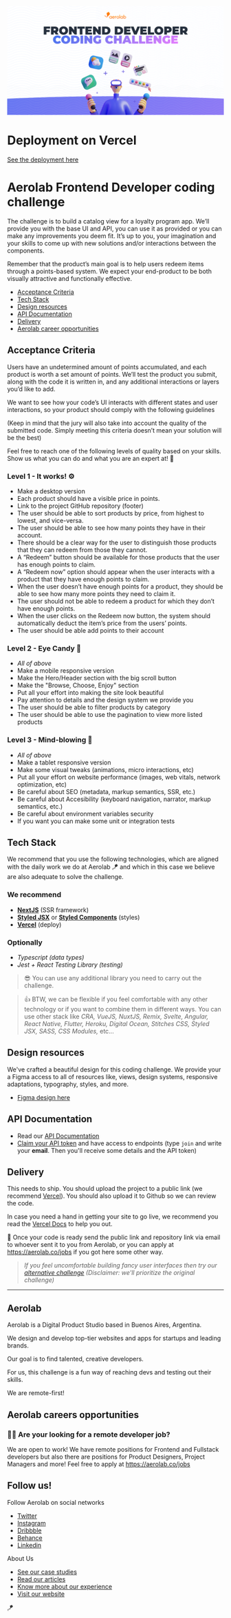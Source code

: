 ![Aerolab's Frontend Developer coding challenge](public/assets/github-cover-aerolab-frontend-developer-coding-challenge.png)

# Deployment on Vercel

[See the deployment here](#aerolab-challenge-ssalaberria.vercel.app)

# Aerolab Frontend Developer coding challenge

The challenge is to build a catalog view for a loyalty program app. We’ll provide you with the base UI and API, you can use it as provided or you can make any improvements you deem fit. It’s up to you, your imagination and your skills to come up with new solutions and/or interactions between the components.

Remember that the product’s main goal is to help users redeem items through a points-based system. We expect your end-product to be both visually attractive and functionally effective.

-   [Acceptance Criteria](#Acceptance-Criteria)
-   [Tech Stack](#Tech-Stack)
-   [Design resources](#Design-resources)
-   [API Documentation](#API-Documentation)
-   [Delivery](#Delivery)
-   [Aerolab career opportunities](#Aerolab-careers-opportunities)

## Acceptance Criteria

Users have an undetermined amount of points accumulated, and each product is worth a set amount of points. We’ll test the product you submit, along with the code it is written in, and any additional interactions or layers you’d like to add.

We want to see how your code’s UI interacts with different states and user interactions, so your product should comply with the following guidelines

(Keep in mind that the jury will also take into account the quality of the submitted code. Simply meeting this criteria doesn’t mean your solution will be the best)

Feel free to reach one of the following levels of quality based on your skills. Show us what you can do and what you are an expert at! 💪

### Level 1 - It works! ⚙️

-   Make a desktop version
-   Each product should have a visible price in points.
-   Link to the project GitHub repository (footer)
-   The user should be able to sort products by price, from highest to lowest, and vice-versa.
-   The user should be able to see how many points they have in their account.
-   There should be a clear way for the user to distinguish those products that they can redeem from those they cannot.
-   A “Redeem” button should be available for those products that the user has enough points to claim.
-   A “Redeem now” option should appear when the user interacts with a product that they have enough points to claim.
-   When the user doesn’t have enough points for a product, they should be able to see how many more points they need to claim it.
-   The user should not be able to redeem a product for which they don’t have enough points.
-   When the user clicks on the Redeem now button, the system should automatically deduct the item’s price from the users’ points.
-   The user should be able add points to their account

### Level 2 - Eye Candy 💅

-   _All of above_
-   Make a mobile responsive version
-   Make the Hero/Header section with the big scroll button
-   Make the "Browse, Choose, Enjoy" section
-   Put all your effort into making the site look beautiful
-   Pay attention to details and the design system we provide you
-   The user should be able to filter products by category
-   The user should be able to use the pagination to view more listed products

### Level 3 - Mind-blowing 🤯

-   _All of above_
-   Make a tablet responsive version
-   Make some visual tweaks (animations, micro interactions, etc)
-   Put all your effort on website performance (images, web vitals, network optimization, etc)
-   Be careful about SEO (metadata, markup semantics, SSR, etc.)
-   Be careful about Accesibility (keyboard navigation, narrator, markup semantics, etc.)
-   Be careful about environment variables security
-   If you want you can make some unit or integration tests

## Tech Stack

We recommend that you use the following technologies, which are aligned with the daily work we do at Aerolab 🪁 and which in this case we believe are also adequate to solve the challenge.

### We recommend

-   [**NextJS**](https://nextjs.org/) (SSR framework)
-   [**Styled JSX**](https://github.com/vercel/styled-jsx) or [**Styled Components**](https://styled-components.com/) (styles)
-   [**Vercel**](https://vercel.com/) (deploy)

### Optionally

-   _Typescript (data types)_
-   _Jest + React Testing Library (testing)_

> 😎 You can use any additional library you need to carry out the challenge.

> 👍 BTW, we can be flexible if you feel comfortable with any other technology or if you want to combine them in different ways. You can use other stack like _CRA, VueJS, NuxtJS, Remix, Svelte, Angular, React Native, Flutter, Heroku, Digital Ocean, Stitches CSS, Styled JSX, SASS, CSS Modules,_ etc...

## Design resources

We've crafted a beautiful design for this coding challenge. We provide your a Figma access to all of resources like, views, design systems, responsive adaptations, typography, styles, and more.

-   [Figma design here](https://www.figma.com/file/3O7BxHFnSSawJeny3lXWkE)

## API Documentation

-   Read our [API Documentation](https://aerolabchallenge.docs.apiary.io/)
-   [Claim your API token](https://aerolab.co/coding-challenge) and have access to endpoints (type `join` and write your **email**. Then you'll receive some details and the API token)

## Delivery

This needs to ship. You should upload the project to a public link (we recommend [Vercel](https://vercel.com/)). You should also upload it to Github so we can review the code.

In case you need a hand in getting your site to go live, we recommend you read the [Vercel Docs](https://vercel.com/docs/concepts/deployments/overview) to help you out.

🚀 Once your code is ready send the public link and repository link via email to whoever sent it to you from Aerolab, or you can apply at https://aerolab.co/jobs if you got here some other way.

> _If you feel uncomfortable building fancy user interfaces then try our [alternative challenge](https://github.com/Aerolab/fullstack-developer-coding-challenge) (Disclaimer: we'll prioritize the original challenge)_

---

## Aerolab

Aerolab is a Digital Product Studio based in Buenos Aires, Argentina.

We design and develop top-tier websites and apps for startups and leading brands.

Our goal is to find talented, creative developers.

For us, this challenge is a fun way of reaching devs and testing out their skills.

We are remote-first!

## Aerolab careers opportunities

### 👩‍💻 Are your looking for a remote developer job?

We are open to work! We have remote positions for Frontend and Fullstack developers but also there are positions for Product Designers, Project Managers and more! Feel free to apply at https://aerolab.co/jobs

## Follow us!

Follow Aerolab on social networks

-   [Twitter](https://twitter.com/aerolab)
-   [Instagram](https://www.instagram.com/aerolab/)
-   [Dribbble](https://dribbble.com/aerolab)
-   [Behance](https://www.behance.net/aerolab)
-   [Linkedin](https://www.linkedin.com/company/aerolab-digital)

About Us

-   [See our case studies](https://aerolab.co/projects)
-   [Read our articles](https://medium.com/aerolab-stories)
-   [Know more about our experience](https://aerolab.co/expertise)
-   [Visit our website](https://aerolab.co/)

🪁
